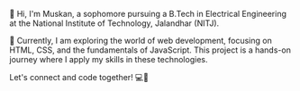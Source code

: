 👋 Hi,
I'm Muskan,
a sophomore pursuing a B.Tech in Electrical Engineering at the National Institute of Technology, Jalandhar (NITJ).



🔧 Currently, I am exploring the world of web development, focusing on HTML, CSS, and the fundamentals of JavaScript.
This project is a hands-on journey where I apply my skills in these technologies.

Let's connect and code together! 💻🚀
